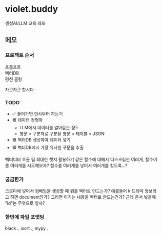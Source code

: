 # violet.buddy
생성AI/LLM 교육 레포






## 메모

### 프로젝트 순서
프롬프트  
벡터DB  
펑션 콜링  

차근차근 합시다


### TODO
- ✅ 들어가면 인사부터 하는거
- 🟦 데이터 정형화
  - LLM에서 데이터를 알아듣는 정도
  - 평문 < 구분자로 구분된 평문 < 테이블 < JSON
- 🟦 벡터DB 생성하여 데이터 넣기
- 🟦 벡터DB에서 가장 유사한 구문을 추출


벡터디비 호출 팁
최대한 챗지 활용하기
같은 함수에 대해서 디스크립션 여러개, 함수이름 여러개를 시도해보자?
함수를 여러개를 넣어서 여러개를 찾도록...?


### 궁금한거
크로마에 넣어서 임베딩을 생성할 때 뭐를 벡터로 만드는가?
예를들어 k 드라마 정보라고 하면 document인가?
그러면 이거는 내용을 벡터로 만드는건가?
근데 문서 넣을때 "id"는 무엇으로 할까?


### 한번에 파일 포맷팅
black .; isort .; mypy .
